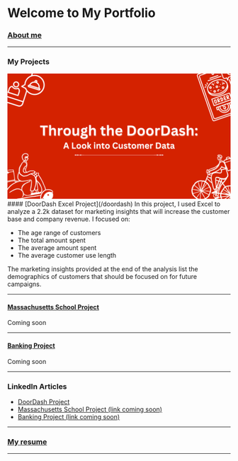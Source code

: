 # Welcome to My Portfolio

### [About me](/aboutme)

---

### My Projects

<img src="images/DoorDash_CaseStudy.png?raw=true"/>
#### [DoorDash Excel Project](/doordash)
In this project, I used Excel to analyze a 2.2k dataset for marketing insights that will increase the customer base and company revenue. I focused on:
<ul>
  <li>The age range of customers</li>
  <li>The total amount spent</li>
  <li>The average amount spent</li>
  <li>The average customer use length</li>
</ul>
The marketing insights provided at the end of the analysis list the demographics of customers that should be focused on for future campaigns.

---
#### [Massachusetts School Project](/link)
Coming soon

---
#### [Banking Project](/link)
Coming soon

---

### LinkedIn Articles

- [DoorDash Project](https://www.linkedin.com/pulse/through-doordash-look-customer-data-xavier-quinn/)
- [Massachusetts School Project (link coming soon)](/link)
- [Banking Project (link coming soon)](/link)

---

### [My resume](files/resume.pdf)

---


